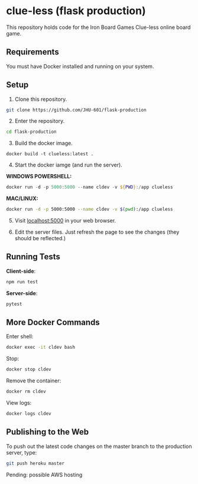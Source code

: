 # clue-less (flask production)

This repository holds code for the Iron Board Games Clue-less online board game.

## Requirements

You must have Docker installed and running on your system.

## Setup

1. Clone this repository.

```bash
git clone https://github.com/JHU-601/flask-production
```

2. Enter the repository.

```bash
cd flask-production
```

3. Build the docker image.

```
docker build -t clueless:latest .
```

4. Start the docker iamge (and run the server).

**WINDOWS POWERSHELL:**
```PowerShell
docker run -d -p 5000:5000 --name cldev -v ${PWD}:/app clueless
```
**MAC/LINUX:**
```bash
docker run -d -p 5000:5000 --name cldev -v $(pwd):/app clueless
```

5. Visit [localhost:5000](http://localhost:5000) in your web browser.

6. Edit the server files. Just refresh the page to see the changes (they should be reflected.)

## Running Tests

**Client-side**:

```bash
npm run test
```

**Server-side**:

```bash
pytest
```

## More Docker Commands

Enter shell:

```bash
docker exec -it cldev bash
```

Stop:

```bash
docker stop cldev
```

Remove the container:

```bash
docker rm cldev
```

View logs:

```bash
docker logs cldev
```

## Publishing to the Web

To push out the latest code changes on the master branch to the production server, type:

```bash
git push heroku master
```

Pending: possible AWS hosting

